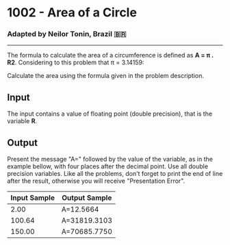 # 1002 - Area of a Circle
### Adapted by Neilor Tonin, Brazil <span>&#x1f1e7;&#x1f1f7;</span>
---

The formula to calculate the area of a circumference is defined as **A = π . R2**. Considering to this problem that π = 3.14159:

Calculate the area using the formula given in the problem description.

## Input

The input contains a value of floating point (double precision), that is the variable **R**.

## Output

Present the message "A=" followed by the value of the variable, as in the example bellow, with four places after the decimal point. Use all double precision variables. Like all the problems, don't forget to print the end of line after the result, otherwise you will receive "Presentation Error".

| Input Sample | Output Sample |
| --- | --- |
|2.00|A=12.5664|
|100.64|A=31819.3103|
|150.00|A=70685.7750|